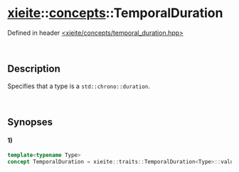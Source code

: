 # [xieite](../../xieite.md)\:\:[concepts](../../concepts.md)\:\:TemporalDuration
Defined in header [<xieite/concepts/temporal_duration.hpp>](../../../include/xieite/concepts/temporal_duration.hpp)

&nbsp;

## Description
Specifies that a type is a `std::chrono::duration`.

&nbsp;

## Synopses
#### 1)
```cpp
template<typename Type>
concept TemporalDuration = xieite::traits::TemporalDuration<Type>::value;
```
